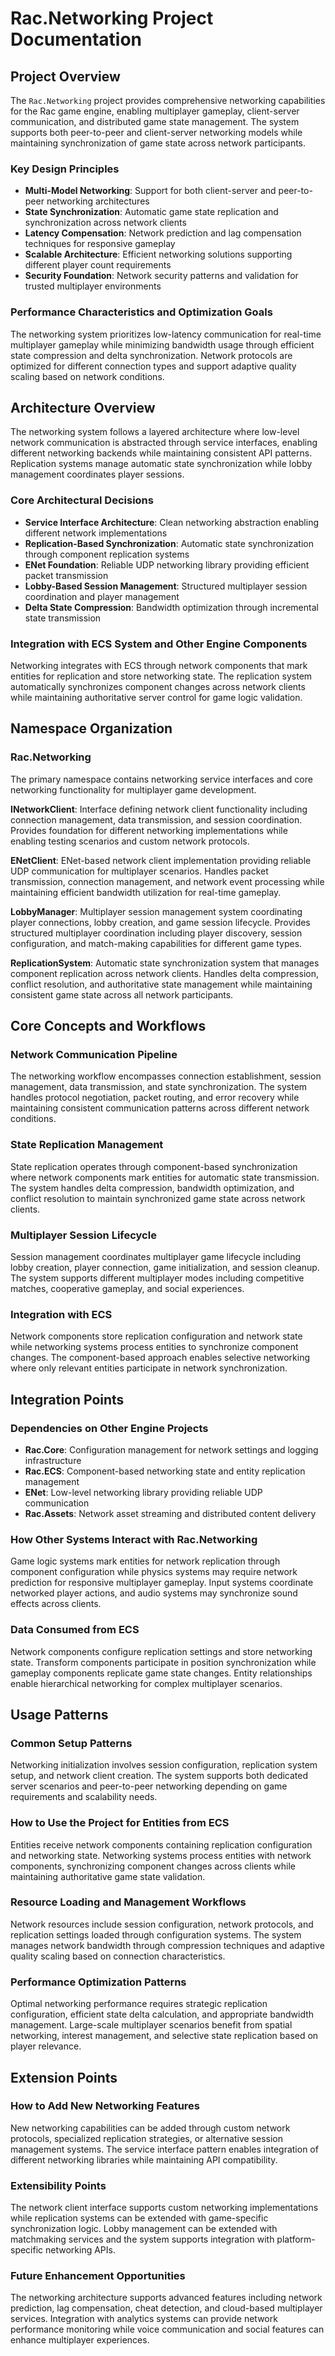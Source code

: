 # Rac.Networking Project Documentation

## Project Overview

The `Rac.Networking` project provides comprehensive networking capabilities for the Rac game engine, enabling multiplayer gameplay, client-server communication, and distributed game state management. The system supports both peer-to-peer and client-server networking models while maintaining synchronization of game state across network participants.

### Key Design Principles

- **Multi-Model Networking**: Support for both client-server and peer-to-peer networking architectures
- **State Synchronization**: Automatic game state replication and synchronization across network clients
- **Latency Compensation**: Network prediction and lag compensation techniques for responsive gameplay
- **Scalable Architecture**: Efficient networking solutions supporting different player count requirements
- **Security Foundation**: Network security patterns and validation for trusted multiplayer environments

### Performance Characteristics and Optimization Goals

The networking system prioritizes low-latency communication for real-time multiplayer gameplay while minimizing bandwidth usage through efficient state compression and delta synchronization. Network protocols are optimized for different connection types and support adaptive quality scaling based on network conditions.

## Architecture Overview

The networking system follows a layered architecture where low-level network communication is abstracted through service interfaces, enabling different networking backends while maintaining consistent API patterns. Replication systems manage automatic state synchronization while lobby management coordinates player sessions.

### Core Architectural Decisions

- **Service Interface Architecture**: Clean networking abstraction enabling different network implementations
- **Replication-Based Synchronization**: Automatic state synchronization through component replication systems
- **ENet Foundation**: Reliable UDP networking library providing efficient packet transmission
- **Lobby-Based Session Management**: Structured multiplayer session coordination and player management
- **Delta State Compression**: Bandwidth optimization through incremental state transmission

### Integration with ECS System and Other Engine Components

Networking integrates with ECS through network components that mark entities for replication and store networking state. The replication system automatically synchronizes component changes across network clients while maintaining authoritative server control for game logic validation.

## Namespace Organization

### Rac.Networking

The primary namespace contains networking service interfaces and core networking functionality for multiplayer game development.

**INetworkClient**: Interface defining network client functionality including connection management, data transmission, and session coordination. Provides foundation for different networking implementations while enabling testing scenarios and custom network protocols.

**ENetClient**: ENet-based network client implementation providing reliable UDP communication for multiplayer scenarios. Handles packet transmission, connection management, and network event processing while maintaining efficient bandwidth utilization for real-time gameplay.

**LobbyManager**: Multiplayer session management system coordinating player connections, lobby creation, and game session lifecycle. Provides structured multiplayer coordination including player discovery, session configuration, and match-making capabilities for different game types.

**ReplicationSystem**: Automatic state synchronization system that manages component replication across network clients. Handles delta compression, conflict resolution, and authoritative state management while maintaining consistent game state across all network participants.

## Core Concepts and Workflows

### Network Communication Pipeline

The networking workflow encompasses connection establishment, session management, data transmission, and state synchronization. The system handles protocol negotiation, packet routing, and error recovery while maintaining consistent communication patterns across different network conditions.

### State Replication Management

State replication operates through component-based synchronization where network components mark entities for automatic state transmission. The system handles delta compression, bandwidth optimization, and conflict resolution to maintain synchronized game state across network clients.

### Multiplayer Session Lifecycle

Session management coordinates multiplayer game lifecycle including lobby creation, player connection, game initialization, and session cleanup. The system supports different multiplayer modes including competitive matches, cooperative gameplay, and social experiences.

### Integration with ECS

Network components store replication configuration and network state while networking systems process entities to synchronize component changes. The component-based approach enables selective networking where only relevant entities participate in network synchronization.

## Integration Points

### Dependencies on Other Engine Projects

- **Rac.Core**: Configuration management for network settings and logging infrastructure
- **Rac.ECS**: Component-based networking state and entity replication management
- **ENet**: Low-level networking library providing reliable UDP communication
- **Rac.Assets**: Network asset streaming and distributed content delivery

### How Other Systems Interact with Rac.Networking

Game logic systems mark entities for network replication through component configuration while physics systems may require network prediction for responsive multiplayer gameplay. Input systems coordinate networked player actions, and audio systems may synchronize sound effects across clients.

### Data Consumed from ECS

Network components configure replication settings and store networking state. Transform components participate in position synchronization while gameplay components replicate game state changes. Entity relationships enable hierarchical networking for complex multiplayer scenarios.

## Usage Patterns

### Common Setup Patterns

Networking initialization involves session configuration, replication system setup, and network client creation. The system supports both dedicated server scenarios and peer-to-peer networking depending on game requirements and scalability needs.

### How to Use the Project for Entities from ECS

Entities receive network components containing replication configuration and networking state. Networking systems process entities with network components, synchronizing component changes across clients while maintaining authoritative game state validation.

### Resource Loading and Management Workflows

Network resources include session configuration, network protocols, and replication settings loaded through configuration systems. The system manages network bandwidth through compression techniques and adaptive quality scaling based on connection characteristics.

### Performance Optimization Patterns

Optimal networking performance requires strategic replication configuration, efficient state delta calculation, and appropriate bandwidth management. Large-scale multiplayer scenarios benefit from spatial networking, interest management, and selective state replication based on player relevance.

## Extension Points

### How to Add New Networking Features

New networking capabilities can be added through custom network protocols, specialized replication strategies, or alternative session management systems. The service interface pattern enables integration of different networking libraries while maintaining API compatibility.

### Extensibility Points

The network client interface supports custom networking implementations while replication systems can be extended with game-specific synchronization logic. Lobby management can be extended with matchmaking services and the system supports integration with platform-specific networking APIs.

### Future Enhancement Opportunities

The networking architecture supports advanced features including network prediction, lag compensation, cheat detection, and cloud-based multiplayer services. Integration with analytics systems can provide network performance monitoring while voice communication and social features can enhance multiplayer experiences.